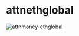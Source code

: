 # attnethglobal
![attnmoney-ethglobal](https://user-images.githubusercontent.com/104535511/188544615-b3e15451-c459-4c30-b4d6-4a22f20b6e03.png)
